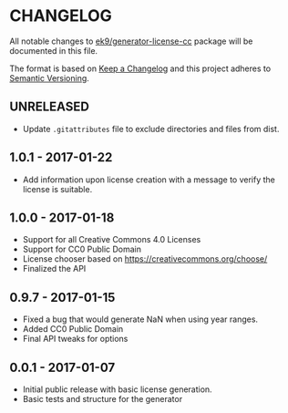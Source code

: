 # CHANGELOG

All notable changes to [ek9/generator-license-cc][0] package will be documented
in this file.

The format is based on [Keep a Changelog](http://keepachangelog.com/)
and this project adheres to [Semantic Versioning](http://semver.org/).

## UNRELEASED

- Update `.gitattributes` file to exclude directories and files from dist.

## 1.0.1 - 2017-01-22

- Add information upon license creation with a message to verify the license is
  suitable.

## 1.0.0 - 2017-01-18

- Support for all Creative Commons 4.0 Licenses
- Support for CC0 Public Domain
- License chooser based on https://creativecommons.org/choose/
- Finalized the API

## 0.9.7 - 2017-01-15

- Fixed a bug that would generate NaN when using year ranges.
- Added CC0 Public Domain
- Final API tweaks for options

## 0.0.1 - 2017-01-07

- Initial public release with basic license generation.
- Basic tests and structure for the generator

[0]: https://github.com/ek9/generator-license-cc
